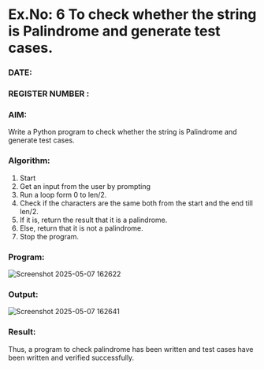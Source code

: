 # Ex.No: 6 To check whether the string is Palindrome and generate test cases.

### DATE:                                                                            
### REGISTER NUMBER : 
### AIM: 
Write a Python program to check whether the string is Palindrome and generate test cases. 
### Algorithm:
1. Start
2. Get an input from the user by prompting 
3. Run a loop form 0 to len/2.
4. Check if the characters are the same both from the start and the end till len/2. 
5. If it is, return the result that it is a palindrome.
6. Else, return that it is not a palindrome. 
7. Stop the program.
### Program:


![Screenshot 2025-05-07 162622](https://github.com/user-attachments/assets/e3ab3a82-64af-4202-805a-f7ad4125956d)










### Output:
![Screenshot 2025-05-07 162641](https://github.com/user-attachments/assets/118329fb-9536-4fcb-b949-48eba75778b0)





### Result:
Thus, a program to check palindrome has been written and test cases have been written and verified successfully.

